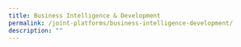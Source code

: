 ```yaml
---
title: Business Intelligence & Development
permalink: /joint-platforms/business-intelligence-development/
description: ""
---
```

